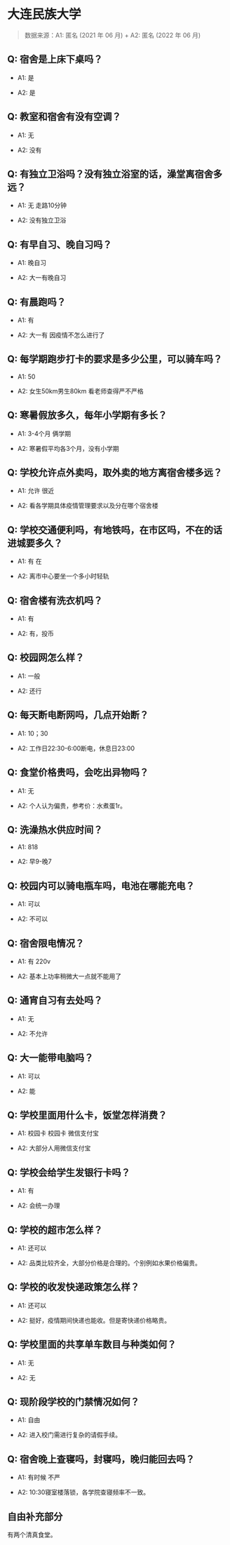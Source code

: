 # 大连民族大学

> 数据来源：A1: 匿名 (2021 年 06 月) + A2: 匿名 (2022 年 06 月)

## Q: 宿舍是上床下桌吗？

- A1: 是

- A2: 是

## Q: 教室和宿舍有没有空调？

- A1: 无

- A2: 没有

## Q: 有独立卫浴吗？没有独立浴室的话，澡堂离宿舍多远？

- A1: 无 走路10分钟

- A2: 没有独立卫浴

## Q: 有早自习、晚自习吗？

- A1: 晚自习

- A2: 大一有晚自习

## Q: 有晨跑吗？

- A1: 有

- A2: 大一有 因疫情不怎么进行了

## Q: 每学期跑步打卡的要求是多少公里，可以骑车吗？

- A1: 50

- A2: 女生50km男生80km 看老师查得严不严格

## Q: 寒暑假放多久，每年小学期有多长？

- A1: 3-4个月 俩学期

- A2: 寒暑假平均各3个月，没有小学期

## Q: 学校允许点外卖吗，取外卖的地方离宿舍楼多远？

- A1: 允许 很近

- A2: 看各学期具体疫情管理要求以及分在哪个宿舍楼

## Q: 学校交通便利吗，有地铁吗，在市区吗，不在的话进城要多久？

- A1: 有 在

- A2: 离市中心要坐一个多小时轻轨

## Q: 宿舍楼有洗衣机吗？

- A1: 有

- A2: 有，投币

## Q: 校园网怎么样？

- A1: 一般

- A2: 还行

## Q: 每天断电断网吗，几点开始断？

- A1: 10；30

- A2: 工作日22:30-6:00断电，休息日23:00

## Q: 食堂价格贵吗，会吃出异物吗？

- A1: 无

- A2: 个人认为偏贵，参考价：水煮蛋1r。

## Q: 洗澡热水供应时间？

- A1: 818

- A2: 早9-晚7

## Q: 校园内可以骑电瓶车吗，电池在哪能充电？

- A1: 可以

- A2: 不可以

## Q: 宿舍限电情况？

- A1: 有 220v

- A2: 基本上功率稍微大一点就不能用了

## Q: 通宵自习有去处吗？

- A1: 无

- A2: 不允许

## Q: 大一能带电脑吗？

- A1: 可以

- A2: 能

## Q: 学校里面用什么卡，饭堂怎样消费？

- A1: 校园卡 校园卡 微信支付宝

- A2: 大部分人用微信支付宝

## Q: 学校会给学生发银行卡吗？

- A1: 有

- A2: 会统一办理

## Q: 学校的超市怎么样？

- A1: 还可以

- A2: 品类比较齐全，大部分价格是合理的。个别例如水果价格偏贵。

## Q: 学校的收发快递政策怎么样？

- A1: 还可以

- A2: 挺好，疫情期间快递也能收。但是寄快递价格略贵。

## Q: 学校里面的共享单车数目与种类如何？

- A1: 无

- A2: 无

## Q: 现阶段学校的门禁情况如何？

- A1: 自由

- A2: 进入校门需进行复杂的请假手续。

## Q: 宿舍晚上查寝吗，封寝吗，晚归能回去吗？

- A1: 有时候 不严

- A2: 10:30寝室楼落锁，各学院查寝频率不一致。

## 自由补充部分

有两个清真食堂。